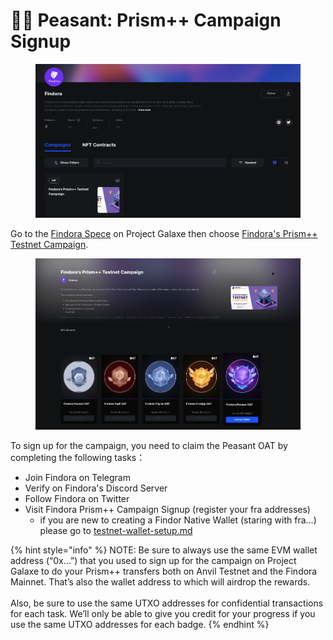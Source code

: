 # 👨🌾 Peasant: Prism++ Campaign Signup

<figure><img src="../../../../.gitbook/assets/image (1).png" alt=""><figcaption></figcaption></figure>

Go to the [Findora Spece](https://galxe.com/Findora/campaign/GCi1YUKd12) on Project Galaxe then choose [Findora's Prism++ Testnet Campaign](https://galxe.com/Findora/campaign/GCi1YUKd12).&#x20;

<figure><img src="../../../../.gitbook/assets/image (2).png" alt=""><figcaption></figcaption></figure>

To sign up for the campaign, you need to claim the Peasant OAT by completing the following tasks：

* Join Findora on Telegram
* Verify on Findora's Discord Server
* Follow Findora on Twitter
* Visit Findora Prism++ Campaign Signup (register your fra addresses)&#x20;
  * if you are new to creating a Findor Native Wallet (staring with fra...) please go to [testnet-wallet-setup.md](testnet-wallet-setup.md "mention")

{% hint style="info" %}
NOTE: Be sure to always use the same EVM wallet address (“0x…”) that you used to sign up for the campaign on Project Galaxe to do your Prism++ transfers both on Anvil Testnet and the Findora Mainnet. That’s also the wallet address to which will airdrop the rewards.\
\
Also, be sure to use the same UTXO addresses for confidential transactions for each task. We’ll only be able to give you credit for your progress if you use the same UTXO addresses for each badge.
{% endhint %}



